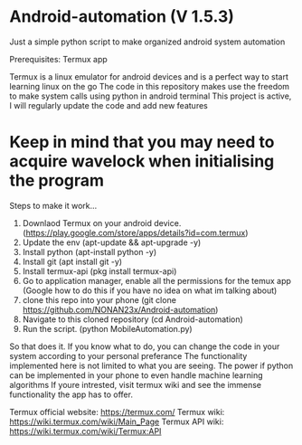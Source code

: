 # Android-automation    (V 1.5.3)


Just a simple python script to make organized android system automation

Prerequisites: Termux app

Termux is a linux emulator for android devices and is a perfect way to start learning linux on the go
The code in this repository makes use the freedom to make system calls using python in android terminal
This project is active, I will regularly update the code and add new features

# Keep in mind that you may need to acquire wavelock when initialising the program

Steps to make it work...

1) Downlaod Termux on your android device. (https://play.google.com/store/apps/details?id=com.termux)
2) Update the env (apt-update && apt-upgrade -y)
3) Install python (apt-install python -y)
4) Install git (apt install git -y)
5) Install termux-api (pkg install termux-api)
6) Go to application manager, enable all the permissions for the temux app (Google how to do this if you have no idea on what im talking about)
7) clone this repo into your phone (git clone https://github.com/NONAN23x/Android-automation)
8) Navigate to this cloned repository (cd Android-automation)
9) Run the script. (python MobileAutomation.py)

So that does it.
If you know what to do, you can change the code in your system according to your personal preferance
The functionality implemented here is not limited to what you are seeing.
The power if python can be implemented in your phone to even handle machine learning algorithms
If youre intrested, visit termux wiki and see the immense functionality the app has to offer.


Termux official website: https://termux.com/
Termux wiki: https://wiki.termux.com/wiki/Main_Page
Termux API wiki: https://wiki.termux.com/wiki/Termux:API
